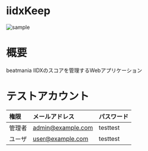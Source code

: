 # iidxKeep
![sample](https://user-images.githubusercontent.com/132149257/235310606-e253a626-4473-4c18-94d2-c832ecd28e41.gif)

# 概要
beatmania IIDXのスコアを管理するWebアプリケーション

# テストアカウント
|権限|メールアドレス|パスワード|
|:---|:---|:---|
|管理者|admin@example.com|testtest|
|ユーザ|user@example.com|testtest|
